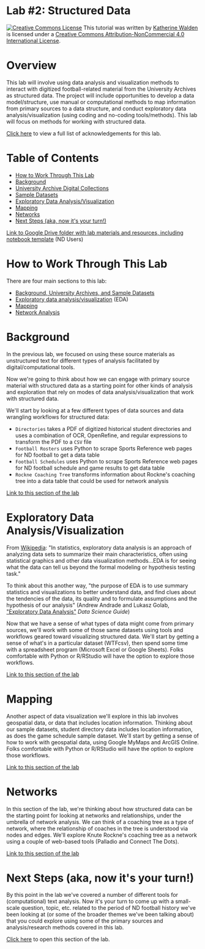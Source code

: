 # Lab #2: Structured Data

<a href="http://creativecommons.org/licenses/by-nc/4.0/" rel="license"><img style="border-width: 0;" src="https://i.creativecommons.org/l/by-nc/4.0/88x31.png" alt="Creative Commons License" /></a>
This tutorial was written by <a href="https://github.com/kwaldenphd">Katherine Walden</a> is licensed under a <a href="http://creativecommons.org/licenses/by-nc/4.0/" rel="license">Creative Commons Attribution-NonCommercial 4.0 International License</a>.

# Overview

This lab will involve using data analysis and visualization methods to interact with digitized football-related material from the University Archives as structured data. The project will include opportunities to develop a data model/structure, use manual or computational methods to map information from primary sources to a data structure, and conduct exploratory data analysis/visualization (using coding and no-coding tools/methods). This lab will focus on methods for working with structured data. 

[Click here](https://github.com/kwaldenphd/football-structured-data/blob/main/acknowledgements.md) to view a full list of acknowledgements for this lab.

# Table of Contents

- [How to Work Through This Lab](#how-to-work-through-this-lab)
- [Background](#background)
- [University Archive Digital Collections](#university-archive-digital-collections)
- [Sample Datasets](#sample-datasets)
- [Exploratory Data Analysis/Visualization](#exploratory-data-analysisvisualization)
- [Mapping](#mapping)
- [Networks](#networks)
- [Next Steps (aka, now it's your turn!)](#next-steps-aka-now-its-your-turn)

[Link to Google Drive folder with lab materials and resources, including notebook template](https://drive.google.com/drive/folders/1BYuxNOQ-FoWuYtL8hVWZq0Re-FInkXr3?usp=sharing) (ND Users)

# How to Work Through This Lab

There are four main sections to this lab:
- [Background, University Archives, and Sample Datasets](https://github.com/kwaldenphd/football-structured-data)
- [Exploratory data analysis/visualization](https://github.com/kwaldenphd/football-structured-data/blob/main/eda.md) (EDA)
- [Mapping](https://github.com/kwaldenphd/football-structured-data/blob/main/mapping.md)
- [Network Analysis](https://github.com/kwaldenphd/football-structured-data/blob/main/networks.md)

# Background

In the previous lab, we focused on using these source materials as unstructured text for different types of analysis facilitated by digital/computational tools.

Now we're going to think about how we can engage with primary source material with structured data as a starting point for other kinds of analysis and exploration that rely on modes of data analysis/visualization that work with structured data.

We'll start by looking at a few different types of data sources and data wrangling workflows for structured data:
- `Directories` takes a PDF of digitized historical student directories and uses a combination of OCR, OpenRefine, and regular expressions to transform the PDF to a `CSV` file
- `Football Rosters` uses Python to scrape Sports Reference web pages for ND football to get a data table
- `Football Schedules` uses Python to scrape Sports Reference web pages for ND football schedule and game results to get data table
- `Rockne Coaching Tree` transforms information about Rockne's coaching tree into a data table that could be used for network analysis

[Link to this section of the lab](https://github.com/kwaldenphd/football-structured-data/blob/main/background.md)

# Exploratory Data Analysis/Visualization

From [Wikipedia](https://en.wikipedia.org/wiki/Exploratory_data_analysis): "In statistics, exploratory data analysis is an approach of analyzing data sets to summarize their main characteristics, often using statistical graphics and other data visualization methods...EDA is for seeing what the data can tell us beyond the formal modeling or hypothesis testing task."

To think about this another way, "the purpose of EDA is to use summary statistics and visualizations to better understand data, and find clues about the tendencies of the data, its quality and to formulate assumptions and the hypothesis of our analysis" (Andrew Andrade and Lukasz Golab, ["Exploratory Data Analysis"](https://datascienceguide.github.io/exploratory-data-analysis) *Data Science Guide*)

Now that we have a sense of what types of data might come from primary sources, we'll work with some of those same datasets using tools and workflows geared toward visualizing structured data. We'll start by getting a sense of what's in a particular dataset (WTFcsv), then spend some time with a spreadsheet program (Microsoft Excel or Google Sheets). Folks comfortable with Python or R/RStudio will have the option to explore those workflows.

[Link to this section of the lab](https://github.com/kwaldenphd/football-structured-data/blob/main/eda.md)

# Mapping

Another aspect of data visualization we'll explore in this lab involves geospatial data, or data that includes location information. Thinking about our sample datasets, student directory data includes location information, as does the game schedule sample dataset. We'll start by getting a sense of how to work with geospatial data, using Google MyMaps and ArcGIS Online. Folks comfortable with Python or R/RStudio will have the option to explore those workflows.

[Link to this section of the lab](https://github.com/kwaldenphd/football-structured-data/blob/main/mapping.md)

# Networks

In this section of the lab, we're thinking about how structured data can be the starting point for looking at networks and relationships, under the umbrella of network analysis. We can think of a coaching tree as a type of network, where the relationship of coaches in the tree is understood via nodes and edges. We'll explore Knute Rockne's coaching tree as a network using a couple of web-based tools (Palladio and Connect The Dots).

[Link to this section of the lab](https://github.com/kwaldenphd/football-structured-data/blob/main/networks.md)

# Next Steps (aka, now it's your turn!)

By this point in the lab we've covered a number of different tools for (computational) text analysis. Now it's your turn to come up with a small-scale question, topic, etc. related to the period of ND football history we've been looking at (or some of the broader themes we've been talking about) that you could explore using some of the primary sources and analysis/research methods covered in this lab.

[Click here](https://github.com/kwaldenphd/football-structured-data/blob/main/next-steps.md) to open this section of the lab.
